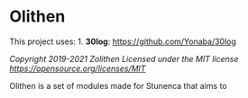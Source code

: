 # Olithen

This project uses:
	1. **30log**: https://github.com/Yonaba/30log 

_Copyright 2019-2021 Zolithen
Licensed under the MIT license https://opensource.org/licenses/MIT_

Olithen is a set of modules made for Stunenca that aims to 